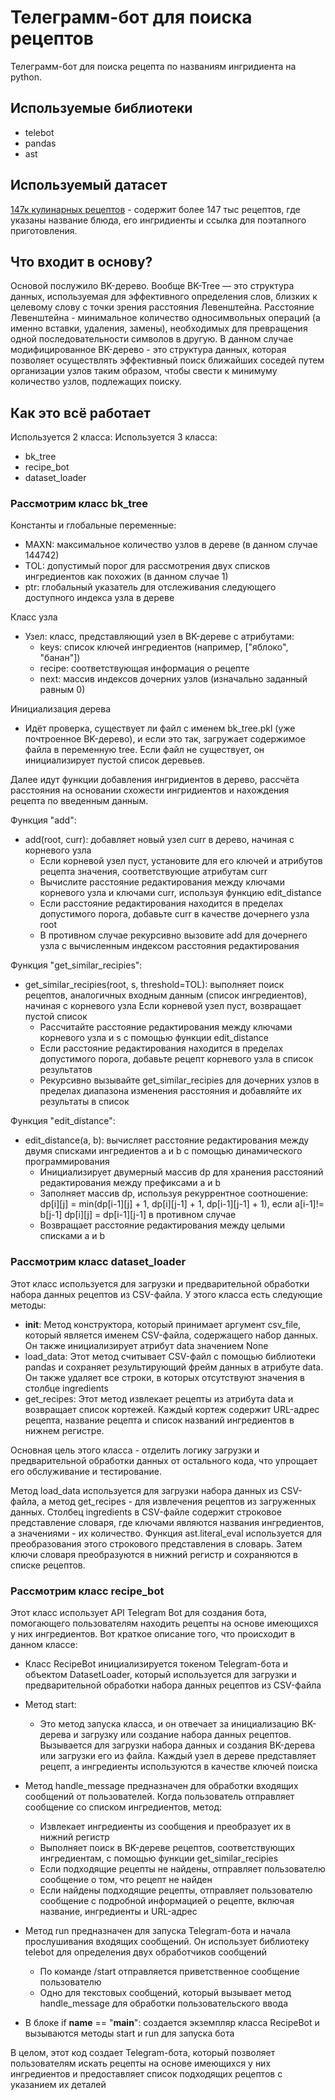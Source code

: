 # Телеграмм-бот для поиска рецептов

Телеграмм-бот для поиска рецепта по названиям ингридиента на python. 


## Используемые библиотеки
- telebot
- pandas
- ast

## Используемый датасет
[147к кулинарных рецептов](https://www.kaggle.com/datasets/rogozinushka/povarenok-recipes) - содержит более 147 тыс рецептов, где указаны название блюда, его ингридиенты и ссылка для поэтапного приготовления.
  
## Что входит в основу?
Основой послужило BK-дерево. Вообще BK-Tree — это структура данных, используемая для эффективного определения слов, близких к целевому слову с точки зрения расстояния Левенштейна. Расстояние Левенштейна - минимальное количество односимвольных операций (а именно вставки, удаления, замены), необходимых для превращения одной последовательности символов в другую. В данном случае модифицированное BK-дерево - это структура данных, которая позволяет осуществлять эффективный поиск ближайших соседей путем организации узлов таким образом, чтобы свести к минимуму количество узлов, подлежащих поиску.

## Как это всё работает

Используется 2 класса: 
Используется 3 класса: 
- bk_tree
- recipe_bot
- dataset_loader

### Рассмотрим класс bk_tree

Константы и глобальные переменные:

- MAXN: максимальное количество узлов в дереве (в данном случае 144742)
- TOL: допустимый порог для рассмотрения двух списков ингредиентов как похожих (в данном случае 1)
- ptr: глобальный указатель для отслеживания следующего доступного индекса узла в дереве
  
Класс узла

- Узел: класс, представляющий узел в BK-дереве с атрибутами:
  - keys: список ключей ингредиентов (например, ["яблоко", "банан"])
  - recipe: соответствующая информация о рецепте
  - next: массив индексов дочерних узлов (изначально заданный равным 0)
 
Инициализация дерева

  - Идёт проверка, существует ли файл с именем bk_tree.pkl (уже почтроенное BK-дерево), и если это так, загружает содержимое файла в переменную tree. Если файл не существует, он инициализирует пустой список деревьев.

Далее идут функции добавления ингридиентов в дерево, рассчёта расстояния на основании схожести ингридиентов и нахождения рецепта по введенным данным.

Функция "add": 
- add(root, curr): добавляет новый узел curr в дерево, начиная с корневого узла
  - Если корневой узел пуст, установите для его ключей и атрибутов рецепта значения, соответствующие атрибутам curr
  - Вычислите расстояние редактирования между ключами корневого узла и ключами curr, используя функцию edit_distance
  - Если расстояние редактирования находится в пределах допустимого порога, добавьте curr в качестве дочернего узла root
  - В противном случае рекурсивно вызовите add для дочернего узла с вычисленным индексом расстояния редактирования

Функция "get_similar_recipies":
- get_similar_recipies(root, s, threshold=TOL): выполняет поиск рецептов, аналогичных входным данным (список ингредиентов), начиная с корневого узла
Если корневой узел пуст, возвращает пустой список
  - Рассчитайте расстояние редактирования между ключами корневого узла и s с помощью функции edit_distance
  - Если расстояние редактирования находится в пределах допустимого порога, добавьте рецепт корневого узла в список результатов
  - Рекурсивно вызывайте get_similar_recipies для дочерних узлов в пределах диапазона изменения расстояния и добавляйте их результаты в список

Функция "edit_distance":
- edit_distance(a, b): вычисляет расстояние редактирования между двумя списками ингредиентов a и b с помощью динамического программирования
  - Инициализирует двумерный массив dp для хранения расстояний редактирования между префиксами a и b
  - Заполняет массив dp, используя рекуррентное соотношение:
dp[i][j] = min(dp[i-1][j] + 1, dp[i][j-1] + 1, dp[i-1][j-1] + 1), если a[i-1]!= b[j-1]
dp[i][j] = dp[i-1][j-1] в противном случае
  - Возвращает расстояние редактирования между целыми списками a и b

### Рассмотрим класс dataset_loader

Этот класс используется для загрузки и предварительной обработки набора данных рецептов из CSV-файла. У этого класса есть следующие методы:
  - __init__: Метод конструктора, который принимает аргумент csv_file, который является именем CSV-файла, содержащего набор данных. Он также инициализирует атрибут data значением None
  - load_data: Этот метод считывает CSV-файл с помощью библиотеки pandas и сохраняет результирующий фрейм данных в атрибуте data. Он также удаляет все строки, в которых отсутствуют значения в столбце ingredients
  - get_recipes: Этот метод извлекает рецепты из атрибута data и возвращает список кортежей. Каждый кортеж содержит URL-адрес рецепта, название рецепта и список названий ингредиентов в нижнем регистре.

Основная цель этого класса - отделить логику загрузки и предварительной обработки данных от остального кода, что упрощает его обслуживание и тестирование.

Метод load_data используется для загрузки набора данных из CSV-файла, а метод get_recipes - для извлечения рецептов из загруженных данных. Столбец ingredients в CSV-файле содержит строковое представление словаря, где ключами являются названия ингредиентов, а значениями - их количество. Функция ast.literal_eval используется для преобразования этого строкового представления в словарь. Затем ключи словаря преобразуются в нижний регистр и сохраняются в списке рецептов.

### Рассмотрим класс recipe_bot

Этот класс использует API Telegram Bot для создания бота, помогающего пользователям находить рецепты на основе имеющихся у них ингредиентов. Вот краткое описание того, что происходит в данном классе:
- Класс RecipeBot инициализируется токеном Telegram-бота и объектом DatasetLoader, который используется для загрузки и предварительной обработки набора данных рецептов из CSV-файла
- Метод start:
  - Это метод запуска класса, и он отвечает за инициализацию BK-дерева и загрузку или создание набора данных рецептов.
Вызывается для загрузки набора данных и создания BK-дерева или загрузки его из файла. Каждый узел в дереве представляет рецепт, а ингредиенты используются в качестве ключей поиска

- Метод handle_message предназначен для обработки входящих сообщений от пользователей. Когда пользователь отправляет сообщение со списком ингредиентов, метод:
  - Извлекает ингредиенты из сообщения и преобразует их в нижний регистр
  - Выполняет поиск в BK-дереве рецептов, соответствующих ингредиентам, с помощью функции get_similar_recipies
  - Если подходящие рецепты не найдены, отправляет пользователю сообщение о том, что рецепт не найден
  - Если найдены подходящие рецепты, отправляет пользователю сообщение с подробной информацией о рецепте, включая название, ингредиенты и URL-адрес
- Метод run предназначен для запуска Telegram-бота и начала прослушивания входящих сообщений. Он использует библиотеку telebot для определения двух обработчиков сообщений
  - По команде /start отправляется приветственное сообщение пользователю
  - Одно для текстовых сообщений, который вызывает метод handle_message для обработки пользовательского ввода
- В блоке if __name__ == "__main__": создается экземпляр класса RecipeBot и вызываются методы start и run для запуска бота
  
В целом, этот код создает Telegram-бота, который позволяет пользователям искать рецепты на основе имеющихся у них ингредиентов и предоставляет список подходящих рецептов с указанием их деталей
